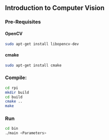 ## Introduction to Computer Vision

### Pre-Requisites

#### OpenCV
```sh
sudo apt-get install libopencv-dev
```
#### cmake
```sh
sudo apt-get install cmake
```
### Compile:

```sh
cd rpi
mkdir build
cd build
cmake ..
make
```

### Run
```sh
cd bin
./main <Parameters>
```


